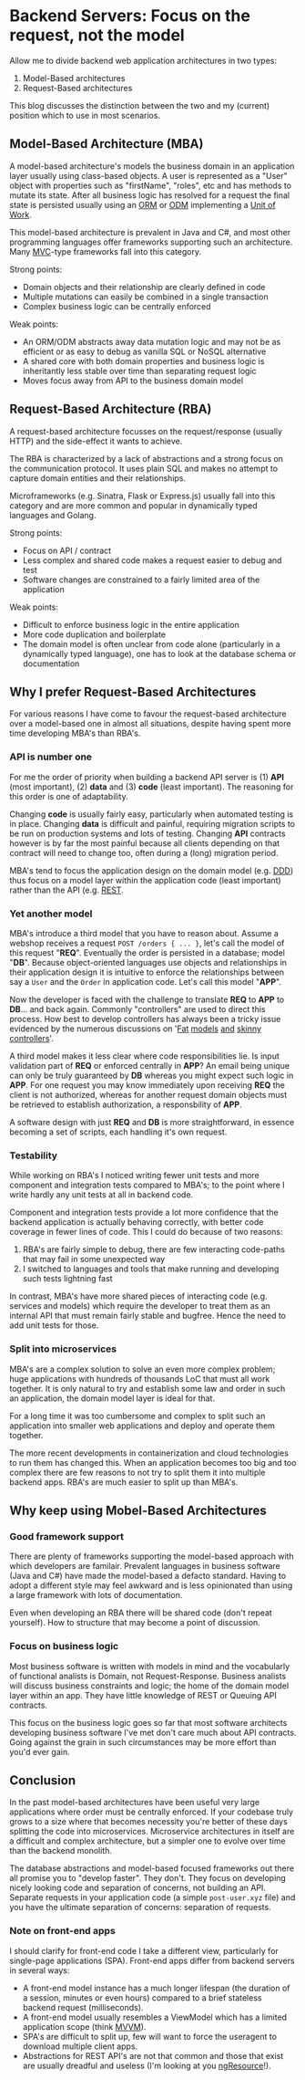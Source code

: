 # Backend Servers: Focus on the request, not the model

Allow me to divide backend web application architectures in two types:

1. Model-Based architectures
2. Request-Based architectures

This blog discusses the distinction between the two and my (current) position which to use in most scenarios.

## Model-Based Architecture (MBA)

A model-based architecture's models the business domain in an application layer usually using class-based objects. A user is represented as a "User" object with properties such as "firstName", "roles", etc and has methods to mutate its state. After all business logic has resolved for a request the final state is persisted usually using an [ORM](https://en.wikipedia.org/wiki/Object-relational_mapping) or [ODM](https://stackoverflow.com/questions/12261866/what-is-the-difference-between-an-orm-and-an-odm) implementing a [Unit of Work](https://martinfowler.com/eaaCatalog/unitOfWork.html).

This model-based architecture is prevalent in Java and C#, and most other programming languages offer frameworks supporting such an architecture. Many [MVC](https://en.wikipedia.org/wiki/Model%E2%80%93view%E2%80%93controller)-type frameworks fall into this category.

Strong points:

- Domain objects and their relationship are clearly defined in code
- Multiple mutations can easily be combined in a single transaction
- Complex business logic can be centrally enforced

Weak points:

- An ORM/ODM abstracts away data mutation logic and may not be as efficient or as easy to debug as vanilla SQL or NoSQL alternative
- A shared core with both domain properties and business logic is inheritantly less stable over time than separating request logic
- Moves focus away from API to the business domain model

## Request-Based Architecture (RBA)

A request-based architecture focusses on the request/response (usually HTTP) and the side-effect it wants to achieve.

The RBA is characterized by a lack of abstractions and a strong focus on the communication protocol. It uses plain SQL and makes no attempt to capture domain entities and their relationships.

Microframeworks (e.g. Sinatra, Flask or Express.js) usually fall into this category and are more common and popular in dynamically typed languages and Golang.

Strong points:

- Focus on API / contract
- Less complex and shared code makes a request easier to debug and test
- Software changes are constrained to a fairly limited area of the application

Weak points:

- Difficult to enforce business logic in the entire application
- More code duplication and boilerplate
- The domain model is often unclear from code alone (particularly in a dynamically typed language), one has to look at the database schema or documentation

## Why I prefer Request-Based Architectures

For various reasons I have come to favour the request-based architecture over a model-based one in almost all situations, despite having spent more time developing MBA's than RBA's.

### API is number one

For me the order of priority when building a backend API server is (1) **API** (most important), (2) **data** and (3) **code** (least important). The reasoning for this order is one of adaptability.

Changing **code** is usually fairly easy, particularly when automated testing is in place. Changing **data** is difficult and painful, requiring migration scripts to be run on production systems and lots of testing. Changing **API** contracts however is by far the most painful because all clients depending on that contract will need to change too, often during a (long) migration period.

MBA's tend to focus the application design on the domain model (e.g. [DDD](https://en.wikipedia.org/wiki/Domain-driven_design)) thus focus on a model layer within the application code (least important) rather than the API (e.g. [REST](https://en.wikipedia.org/wiki/Representational_state_transfer).

### Yet another model

MBA's introduce a third model that you have to reason about. Assume a webshop receives a request `POST /orders { ... }`, let's call the model of this request "**REQ**". Eventually the order is persisted in a database; model "**DB**". Because object-oriented languages use objects and relationships in their application design it is intuitive to enforce the relationships between say a `User` and the `Order` in application code. Let's call this model "**APP**".

Now the developer is faced with the challenge to translate **REQ** to **APP** to **DB**... and back again. Commonly "controllers" are used to direct this process. How best to develop controllers has always been a tricky issue evidenced by the numerous discussions on '[Fat](http://blog.joncairns.com/2013/04/fat-model-skinny-controller-is-a-load-of-rubbish/) [models](https://stackoverflow.com/questions/14044681/fat-models-and-skinny-controllers-sounds-like-creating-god-models) [and](https://www.slideshare.net/damiansromek/thin-controllers-fat-models-proper-code-structure-for-mvc) [skinny](http://robdvr.com/fat-models-skinny-controllers-skinny-models-skinny-controllers/) [controllers](http://weblog.jamisbuck.org/2006/10/18/skinny-controller-fat-model)'.

A third model makes it less clear where code responsibilities lie. Is input validation part of **REQ** or enforced centrally in **APP**? An email being unique can only be truly guaranteed by **DB** whereas you might expect such logic in **APP**. For one request you may know immediately upon receiving **REQ** the client is not authorized, whereas for another request domain objects must be retrieved to establish authorization, a responsbility of **APP**.

A software design with just **REQ** and **DB** is more straightforward, in essence becoming a set of scripts, each handling it's own request.

### Testability

While working on RBA's I noticed writing fewer unit tests and more component and integration tests compared to MBA's; to the point where I write hardly any unit tests at all in backend code.

Component and integration tests provide a lot more confidence that the backend application is actually behaving correctly, with better code coverage in fewer lines of code. This I could do because of two reasons:

1. RBA's are fairly simple to debug, there are few interacting code-paths that may fail in some unexpected way
2. I switched to languages and tools that make running and developing such tests lightning fast

In contrast, MBA's have more shared pieces of interacting code (e.g. services and models) which require the developer to treat them as an internal API that must remain fairly stable and bugfree. Hence the need to add unit tests for those.

### Split into microservices

MBA's are a complex solution to solve an even more complex problem; huge applications with hundreds of thousands LoC that must all work together. It is only natural to try and establish some law and order in such an application, the domain model layer is ideal for that.

For a long time it was too cumbersome and complex to split such an application into smaller web applications and deploy and operate them together.

The more recent developments in containerization and cloud technologies to run them has changed this. When an application becomes too big and too complex there are few reasons to not try to split them it into multiple backend apps. RBA's are much easier to split up than MBA's.

## Why keep using Mobel-Based Architectures

### Good framework support

There are plenty of frameworks supporting the model-based approach with which developers are familair. Prevalent languages in business software (Java and C#) have made the model-based a defacto standard. Having to adopt a different style may feel awkward and is less opinionated than using a large framework with lots of documentation.

Even when developing an RBA there will be shared code (don't repeat yourself). How to structure that may become a point of discussion.

### Focus on business logic

Most business software is written with models in mind and the vocabularly of functional analists is Domain, not Request-Response. Business analists will discuss business constraints and logic; the home of the domain model layer within an app. They have little knowledge of REST or Queuing API contracts.

This focus on the business logic goes so far that most software architects developing business software I've met don't care much about API contracts. Going against the grain in such circumstances may be more effort than you'd ever gain.

## Conclusion

In the past model-based architectures have been useful very large applications where order must be centrally enforced. If your codebase truly grows to a size where that becomes necessity you're better of these days splitting the code into microservices. Microservice architectures in itself are a difficult and complex architecture, but a simpler one to evolve over time than the backend monolith.

The database abstractions and model-based focused frameworks out there all promise you to "develop faster". They don't. They focus on developing nicely looking code and separation of concerns, not building an API. Separate requests in your application code (a simple `post-user.xyz` file) and you have the ultimate separation of concerns: separation of requests.

### Note on front-end apps

I should clarify for front-end code I take a different view, particularly for single-page applications (SPA). Front-end apps differ from backend servers in several ways:

- A front-end model instance has a much longer lifespan (the duration of a session, minutes or even hours) compared to a brief stateless backend request (milliseconds).
- A front-end model usually resembles a ViewModel which has a limited application scope (think [MVVM](https://en.wikipedia.org/wiki/Model%E2%80%93view%E2%80%93viewmodel)).
- SPA's are difficult to split up, few will want to force the useragent to download multiple client apps.
- Abstractions for REST API's are not that common and those that exist are usually dreadful and useless (I'm looking at you [ngResource](https://docs.angularjs.org/api/ngResource/service/$resource)!).
